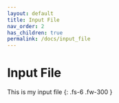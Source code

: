 ```yaml
---
layout: default
title: Input File
nav_order: 2
has_children: true
permalink: /docs/input_file
---
```


# Input File 

This is my input file 
{: .fs-6 .fw-300 }